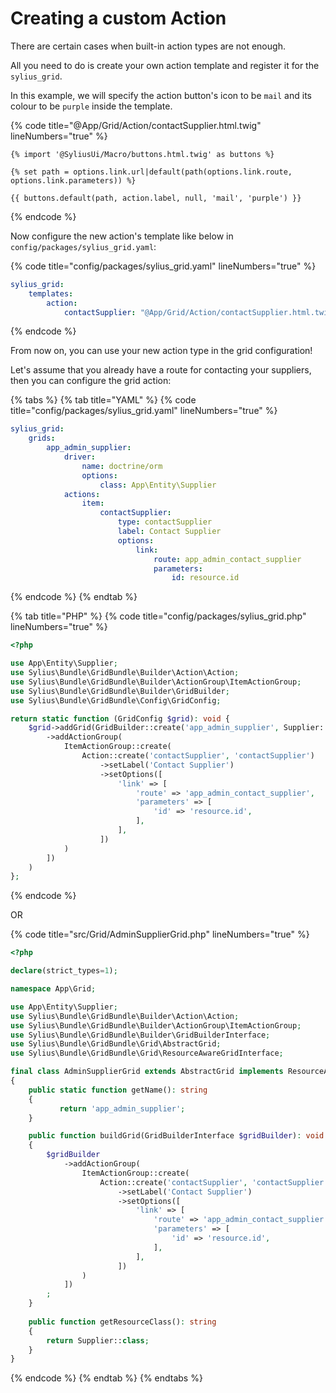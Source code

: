 # Creating a custom Action

There are certain cases when built-in action types are not enough.

All you need to do is create your own action template and register it
for the `sylius_grid`.

In this example, we will specify the action button's icon to be `mail` and its
colour to be `purple` inside the template.

{% code title="@App/Grid/Action/contactSupplier.html.twig" lineNumbers="true" %}
```twig
{% import '@SyliusUi/Macro/buttons.html.twig' as buttons %}

{% set path = options.link.url|default(path(options.link.route, options.link.parameters)) %}

{{ buttons.default(path, action.label, null, 'mail', 'purple') }}
```
{% endcode %}

Now configure the new action's template like below in
`config/packages/sylius_grid.yaml`:

{% code title="config/packages/sylius_grid.yaml" lineNumbers="true" %}
```yaml
sylius_grid:
    templates:
        action:
            contactSupplier: "@App/Grid/Action/contactSupplier.html.twig"
```
{% endcode %}

From now on, you can use your new action type in the grid configuration!

Let's assume that you already have a route for contacting your
suppliers, then you can configure the grid action:

{% tabs %}
{% tab title="YAML" %}
{% code title="config/packages/sylius_grid.yaml" lineNumbers="true" %}
```yaml
sylius_grid:
    grids:
        app_admin_supplier:
            driver:
                name: doctrine/orm
                options:
                    class: App\Entity\Supplier
            actions:
                item:
                    contactSupplier:
                        type: contactSupplier
                        label: Contact Supplier
                        options:
                            link:
                                route: app_admin_contact_supplier
                                parameters:
                                    id: resource.id
```
{% endcode %}
{% endtab %}

{% tab title="PHP" %}
{% code title="config/packages/sylius_grid.php" lineNumbers="true" %}
```php
<?php

use App\Entity\Supplier;
use Sylius\Bundle\GridBundle\Builder\Action\Action;
use Sylius\Bundle\GridBundle\Builder\ActionGroup\ItemActionGroup;
use Sylius\Bundle\GridBundle\Builder\GridBuilder;
use Sylius\Bundle\GridBundle\Config\GridConfig;

return static function (GridConfig $grid): void {
    $grid->addGrid(GridBuilder::create('app_admin_supplier', Supplier::class)
        ->addActionGroup(
            ItemActionGroup::create(
                Action::create('contactSupplier', 'contactSupplier')
                    ->setLabel('Contact Supplier')
                    ->setOptions([
                        'link' => [
                            'route' => 'app_admin_contact_supplier',
                            'parameters' => [
                                'id' => 'resource.id',
                            ],
                        ],
                    ])
            )
        ])
    )
};
```
{% endcode %}

OR

{% code title="src/Grid/AdminSupplierGrid.php" lineNumbers="true" %}
```php
<?php

declare(strict_types=1);

namespace App\Grid;

use App\Entity\Supplier;
use Sylius\Bundle\GridBundle\Builder\Action\Action;
use Sylius\Bundle\GridBundle\Builder\ActionGroup\ItemActionGroup;
use Sylius\Bundle\GridBundle\Builder\GridBuilderInterface;
use Sylius\Bundle\GridBundle\Grid\AbstractGrid;
use Sylius\Bundle\GridBundle\Grid\ResourceAwareGridInterface;

final class AdminSupplierGrid extends AbstractGrid implements ResourceAwareGridInterface
{
    public static function getName(): string
    {
           return 'app_admin_supplier';
    }

    public function buildGrid(GridBuilderInterface $gridBuilder): void
    {
        $gridBuilder
            ->addActionGroup(
                ItemActionGroup::create(
                    Action::create('contactSupplier', 'contactSupplier')
                        ->setLabel('Contact Supplier')
                        ->setOptions([
                            'link' => [
                                'route' => 'app_admin_contact_supplier',
                                'parameters' => [
                                    'id' => 'resource.id',
                                ],
                            ],
                        ])
                )
            ])
        ;    
    }
    
    public function getResourceClass(): string
    {
        return Supplier::class;
    }
}
```
{% endcode %}
{% endtab %}
{% endtabs %}
